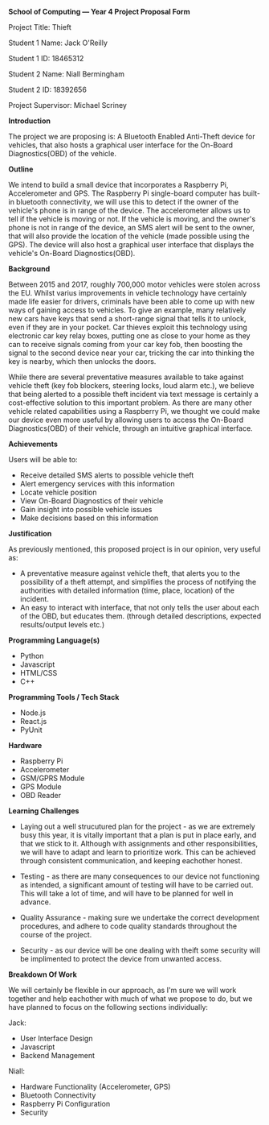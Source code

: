 **School of Computing — Year 4 Project Proposal Form**

Project Title: Thieft

Student 1 Name: Jack O'Reilly

Student 1 ID: 18465312

Student 2 Name: Niall Bermingham

Student 2 ID: 18392656

Project Supervisor: Michael Scriney

**Introduction**

The project we are proposing is: A Bluetooth Enabled Anti-Theft device for vehicles, that also hosts a graphical user interface for the On-Board Diagnostics(OBD) of the vehicle. 


**Outline**

We intend to build a small device that incorporates a Raspberry Pi, Accelerometer and GPS. The Raspberry Pi single-board computer has built-in bluetooth connectivity, we will use this to detect if the owner of the vehicle's phone is in range of the device. The accelerometer allows us to tell if the vehicle is moving or not. If the vehicle is moving, and the owner's phone is not in range of the device, an SMS alert will be sent to the owner, that will also provide the location of the vehicle (made possible using the GPS). The device will also host a graphical user interface that displays the vehicle's On-Board Diagnostics(OBD).

**Background**

Between 2015 and 2017, roughly 700,000 motor vehicles were stolen across the EU. Whilst varius improvements in vehicle technology have certainly made life easier for drivers, criminals have been able to come up with new ways of gaining access to vehicles. To give an example, many relatively new cars have keys that send a short-range signal that tells it to unlock, even if they are in your pocket. Car thieves exploit this technology using electronic car key relay boxes, putting one as close to your home as they can to receive signals coming from your car key fob, then boosting the signal to the second device near your car, tricking the car into thinking the key is nearby, which then unlocks the doors.

While there are several preventative measures available to take against vehicle theft (key fob blockers, steering locks, loud alarm etc.), we believe that being alerted to a possible theft incident via text message is certainly a cost-effective solution to this important problem. As there are many other vehicle related capabilities using a Raspberry Pi, we thought we could make our device even more useful by allowing users to access the On-Board Diagnostics(OBD) of their vehicle, through an intuitive graphical interface.

**Achievements**

Users will be able to:

* Receive detailed SMS alerts to possible vehicle theft
* Alert emergency services with this information
* Locate vehicle position
* View On-Board Diagnostics of their vehicle
* Gain insight into possible vehicle issues
* Make decisions based on this information

**Justification**

As previously mentioned, this proposed project is in our opinion, very useful as:

* A preventative measure against vehicle theft, that alerts you to the possibility of a theft attempt, and simplifies the process of notifying the authorities with detailed information (time, place, location) of the incident.
* An easy to interact with interface, that not only tells the user about each of the OBD, but educates them. (through detailed descriptions, expected results/output levels etc.)

**Programming Language(s)**

* Python
* Javascript
* HTML/CSS
* C++

**Programming Tools / Tech Stack**

* Node.js
* React.js
* PyUnit

**Hardware**

* Raspberry Pi
* Accelerometer
* GSM/GPRS Module
* GPS Module
* OBD Reader

**Learning Challenges**

* Laying out a well strucutured plan for the project - as we are extremely busy this year, it is vitally important that a plan is put in place early, and that we stick to it. Although with assignments and other responsibilities, we will have to adapt and learn to prioritize work. This can be achieved through consistent communication, and keeping eachother honest.

* Testing - as there are many consequences to our device not functioning as intended, a significant amount of testing will have to be carried out. This will take a lot of time, and will have to be planned for well in advance.

* Quality Assurance - making sure we undertake the correct development procedures, and adhere to code quality standards throughout the course of the project.

* Security - as our device will be one dealing with theift some security will be implimented to protect the device from unwanted access.


**Breakdown Of Work**

We will certainly be flexible in our approach, as I'm sure we will work together and help eachother with much of what we propose to do, but we have planned to focus on the following sections individually:

Jack:
* User Interface Design
* Javascript
* Backend Management

Niall:
* Hardware Functionality (Accelerometer, GPS)
* Bluetooth Connectivity
* Raspberry Pi Configuration
* Security